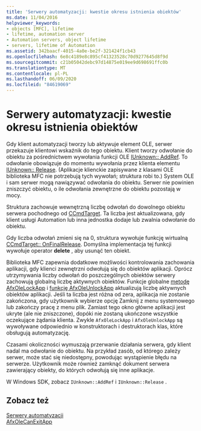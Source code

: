```yaml
---
title: 'Serwery automatyzacji: kwestie okresu istnienia obiektów'
ms.date: 11/04/2016
helpviewer_keywords:
- objects [MFC], lifetime
- lifetime, automation server
- Automation servers, object lifetime
- servers, lifetime of Automation
ms.assetid: 342baacf-4015-4a0e-be2f-321424f1cb43
ms.openlocfilehash: 6e8c4189e8c895cf41323528c70d9277645d8f9d
ms.sourcegitcommit: c21b05042debc97d14875e019ee9d698691ffc0b
ms.translationtype: MT
ms.contentlocale: pl-PL
ms.lasthandoff: 06/09/2020
ms.locfileid: "84619069"
---
```

# <a name="automation-servers-object-lifetime-issues"></a>Serwery automatyzacji: kwestie okresu istnienia obiektów

Gdy klient automatyzacji tworzy lub aktywuje element OLE, serwer przekazuje klientowi wskaźnik do tego obiektu. Klient tworzy odwołanie do obiektu za pośrednictwem wywołania funkcji OLE [IUnknown:: AddRef](/windows/win32/api/unknwn/nf-unknwn-iunknown-addref). To odwołanie obowiązuje do momentu wywołania przez klienta elementu [IUnknown:: Release](/windows/win32/api/unknwn/nf-unknwn-iunknown-release). (Aplikacje klienckie zapisywane z klasami OLE biblioteka MFC nie potrzebują tych wywołań; struktura robi to.) System OLE i sam serwer mogą nawiązywać odwołania do obiektu. Serwer nie powinien zniszczyć obiektu, o ile odwołania zewnętrzne do obiektu pozostają w mocy.

Struktura zachowuje wewnętrzną liczbę odwołań do dowolnego obiektu serwera pochodnego od [CCmdTarget](reference/ccmdtarget-class.md). Ta liczba jest aktualizowana, gdy klient usługi Automation lub inna jednostka dodaje lub zwalnia odwołanie do obiektu.

Gdy liczba odwołań zmieni się na 0, struktura wywołuje funkcję wirtualną [CCmdTarget:: OnFinalRelease](reference/ccmdtarget-class.md#onfinalrelease). Domyślna implementacja tej funkcji wywołuje operator **delete** , aby usunąć ten obiekt.

Biblioteka MFC zapewnia dodatkowe możliwości kontrolowania zachowania aplikacji, gdy klienci zewnętrzni odwołują się do obiektów aplikacji. Oprócz utrzymywania liczby odwołań do poszczególnych obiektów serwery zachowują globalną liczbę aktywnych obiektów. Funkcje globalne [metodę AfxOleLockApp](reference/application-control.md#afxolelockapp) i [funkcję AfxOleUnlockApp](reference/application-control.md#afxoleunlockapp) aktualizują liczbę aktywnych obiektów aplikacji. Jeśli ta liczba jest różna od zera, aplikacja nie zostanie zakończona, gdy użytkownik wybierze opcję Zamknij z menu systemowego lub zakończy pracę z menu plik. Zamiast tego okno główne aplikacji jest ukryte (ale nie zniszczone), dopóki nie zostaną ukończone wszystkie oczekujące żądania klienta. Zwykle `AfxOleLockApp` i `AfxOleUnlockApp` są wywoływane odpowiednio w konstruktorach i destruktorach klas, które obsługują automatyzację.

Czasami okoliczności wymuszają przerwanie działania serwera, gdy klient nadal ma odwołanie do obiektu. Na przykład zasób, od którego zależy serwer, może stać się niedostępny, powodując wystąpienie błędu na serwerze. Użytkownik może również zamknąć dokument serwera zawierający obiekty, do których odwołują się inne aplikacje.

W Windows SDK, zobacz `IUnknown::AddRef` i `IUnknown::Release` .

## <a name="see-also"></a>Zobacz też

[Serwery automatyzacji](automation-servers.md)<br/>
[AfxOleCanExitApp](reference/application-control.md#afxolecanexitapp)

